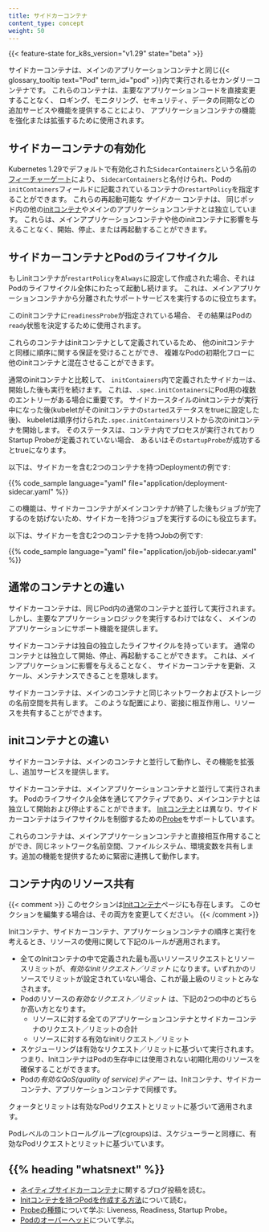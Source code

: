 ```yaml
---
title: サイドカーコンテナ
content_type: concept
weight: 50
---
```


<!-- overview -->
{{< feature-state for_k8s_version="v1.29" state="beta" >}}

サイドカーコンテナは、メインのアプリケーションコンテナと同じ{{< glossary_tooltip text="Pod" term_id="pod" >}}内で実行されるセカンダリーコンテナです。
これらのコンテナは、主要なアプリケーションコードを直接変更することなく、
ロギング、モニタリング、セキュリティ、データの同期などの追加サービスや機能を提供することにより、
アプリケーションコンテナの機能を強化または拡張するために使用されます。

<!-- body -->

## サイドカーコンテナの有効化

Kubernetes 1.29でデフォルトで有効化された`SidecarContainers`という名前の [フィーチャーゲート](/docs/reference/command-line-tools-reference/feature-gates/)により、
`SidecarContainers`と名付けられ、Podの`initContainers`フィールドに記載されているコンテナの`restartPolicy`を指定することができます。
これらの再起動可能な _サイドカー_ コンテナは、
同じポッド内の他の[initコンテナ](/docs/concepts/workloads/pods/init-containers/)やメインのアプリケーションコンテナとは独立しています。
これらは、メインアプリケーションコンテナや他のinitコンテナに影響を与えることなく、開始、停止、または再起動することができます。

## サイドカーコンテナとPodのライフサイクル

もしinitコンテナが`restartPolicy`を`Always`に設定して作成された場合、それはPodのライフサイクル全体にわたって起動し続けます。
これは、メインアプリケーションコンテナから分離されたサポートサービスを実行するのに役立ちます。

このinitコンテナに`readinessProbe`が指定されている場合、
その結果はPodの`ready`状態を決定するために使用されます。

これらのコンテナはinitコンテナとして定義されているため、
他のinitコンテナと同様に順序に関する保証を受けることができ、
複雑なPodの初期化フローに他のinitコンテナと混在させることができます。

通常のinitコンテナと比較して、
`initContainers`内で定義されたサイドカーは、開始した後も実行を続けます。
これは、`.spec.initContainers`にPod用の複数のエントリーがある場合に重要です。
サイドカースタイルのinitコンテナが実行中になった後(kubeletがそのinitコンテナの`started`ステータスをtrueに設定した後)、
kubeletは順序付けられた`.spec.initContainers`リストから次のinitコンテナを開始します。
そのステータスは、コンテナ内でプロセスが実行されておりStartup Probeが定義されていない場合、
あるいはその`startupProbe`が成功するとtrueになります。

以下は、サイドカーを含む2つのコンテナを持つDeploymentの例です:

{{% code_sample language="yaml" file="application/deployment-sidecar.yaml" %}}

この機能は、サイドカーコンテナがメインコンテナが終了した後もジョブが完了するのを妨げないため、サイドカーを持つジョブを実行するのにも役立ちます。

以下は、サイドカーを含む2つのコンテナを持つJobの例です:

{{% code_sample language="yaml" file="application/job/job-sidecar.yaml" %}}

## 通常のコンテナとの違い

サイドカーコンテナは、同じPod内の通常のコンテナと並行して実行されます。
しかし、主要なアプリケーションロジックを実行するわけではなく、
メインのアプリケーションにサポート機能を提供します。

サイドカーコンテナは独自の独立したライフサイクルを持っています。
通常のコンテナとは独立して開始、停止、再起動することができます。
これは、メインアプリケーションに影響を与えることなく、
サイドカーコンテナを更新、スケール、メンテナンスできることを意味します。

サイドカーコンテナは、メインのコンテナと同じネットワークおよびストレージの名前空間を共有します。
このような配置により、密接に相互作用し、リソースを共有することができます。

## initコンテナとの違い

サイドカーコンテナは、メインのコンテナと並行して動作し、その機能を拡張し、追加サービスを提供します。

サイドカーコンテナは、メインアプリケーションコンテナと並行して実行されます。
Podのライフサイクル全体を通じてアクティブであり、メインコンテナとは独立して開始および停止することができます。
[Initコンテナ](/docs/concepts/workloads/pods/init-containers/)とは異なり、サイドカーコンテナはライフサイクルを制御するための[Probe](/docs/concepts/workloads/pods/pod-lifecycle/#types-of-probe)をサポートしています。

これらのコンテナは、メインアプリケーションコンテナと直接相互作用することができ、同じネットワーク名前空間、ファイルシステム、環境変数を共有します。追加の機能を提供するために緊密に連携して動作します。

## コンテナ内のリソース共有

{{< comment >}}
このセクションは[Initコンテナ](/docs/concepts/workloads/pods/init-containers/)ページにも存在します。
このセクションを編集する場合は、その両方を変更してください。
{{< /comment >}}

Initコンテナ、サイドカーコンテナ、アプリケーションコンテナの順序と実行を考えるとき、リソースの使用に関して下記のルールが適用されます。

* 全てのInitコンテナの中で定義された最も高いリソースリクエストとリソースリミットが、*有効なinitリクエスト／リミット* になります。いずれかのリソースでリミットが設定されていない場合、これが最上級のリミットとみなされます。
* Podのリソースの*有効なリクエスト／リミット* は、下記の2つの中のどちらか高い方となります。
  * リソースに対する全てのアプリケーションコンテナとサイドカーコンテナのリクエスト／リミットの合計
  * リソースに対する有効なinitリクエスト／リミット
* スケジューリングは有効なリクエスト／リミットに基づいて実行されます。つまり、InitコンテナはPodの生存中には使用されない初期化用のリソースを確保することができます。
* Podの*有効なQoS(quality of service)ティアー* は、Initコンテナ、サイドカーコンテナ、アプリケーションコンテナで同様です。

クォータとリミットは有効なPodリクエストとリミットに基づいて適用されます。

Podレベルのコントロールグループ(cgroups)は、スケジューラーと同様に、有効なPodリクエストとリミットに基づいています。

## {{% heading "whatsnext" %}}

* [ネイティブサイドカーコンテナ](/blog/2023/08/25/native-sidecar-containers/)に関するブログ投稿を読む。
* [Initコンテナを持つPodを作成する方法](/docs/tasks/configure-pod-container/configure-pod-initialization/#create-a-pod-that-has-an-init-container)について読む。
* [Probeの種類](/docs/concepts/workloads/pods/pod-lifecycle/#types-of-probe)について学ぶ: Liveness, Readiness, Startup Probe。
* [Podのオーバーヘッド](/docs/concepts/scheduling-eviction/pod-overhead/)について学ぶ。
